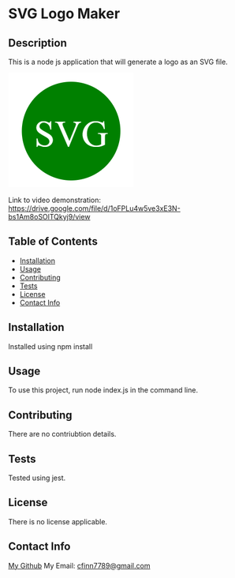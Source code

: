 # SVG Logo Maker

  ## Description
  This is a node js application that will generate a logo as an SVG file.

  ![Example image](./svglogo.png)

  Link to video demonstration: https://drive.google.com/file/d/1oFPLu4w5ve3xE3N-bs1Am8oSOlTQkyj9/view

  ## Table of Contents
  - [Installation](#installation)
  - [Usage](#usage)
  - [Contributing](#contributing)
  - [Tests](#tests)
  - [License](#license)
  - [Contact Info](#contact-info)

  ## Installation
  Installed using npm install

  ## Usage
  To use this project, run node index.js in the command line.

  ## Contributing
  There are no contriubtion details.

  ## Tests
  Tested using jest.

  ## License
  There is no license applicable. 

  ## Contact Info
  [My Github](https://github.com/cfinn7789)
  My Email: cfinn7789@gmail.com
